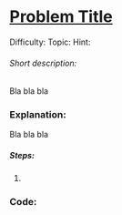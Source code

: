 # [Problem Title](https://leetcode.com/)

Difficulty: 
Topic: 
Hint: 

###### Short description:
Bla bla bla

### Explanation:

Bla bla bla

##### Steps:

1. 


### Code:

```python
```
